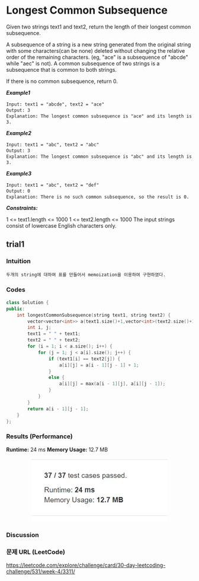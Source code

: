 # Longest Common Subsequence

Given two strings text1 and text2, return the length of their longest common subsequence.  

A subsequence of a string is a new string generated from the original string with some characters(can be none) deleted without changing the relative order of the remaining characters. (eg, "ace" is a subsequence of "abcde" while "aec" is not). A common subsequence of two strings is a subsequence that is common to both strings.  

 

If there is no common subsequence, return 0.  

***Example1***
```
Input: text1 = "abcde", text2 = "ace" 
Output: 3  
Explanation: The longest common subsequence is "ace" and its length is 3.
```

***Example2***
```
Input: text1 = "abc", text2 = "abc"
Output: 3
Explanation: The longest common subsequence is "abc" and its length is 3.
```


***Example3***
```
Input: text1 = "abc", text2 = "def"
Output: 0
Explanation: There is no such common subsequence, so the result is 0.
```

***Constraints:***

1 <= text1.length <= 1000
1 <= text2.length <= 1000
The input strings consist of lowercase English characters only.


## trial1
### Intuition
```
두개의 string에 대하여 표를 만들어서 memoization을 이용하여 구현하였다.
```
### Codes  
```cpp
class Solution {
public:
	int longestCommonSubsequence(string text1, string text2) {
		vector<vector<int>> a(text1.size()+1,vector<int>(text2.size()+1,0));
		int i, j;
		text1 = " " + text1;
		text2 = " " + text2;
		for (i = 1; i < a.size(); i++) {
			for (j = 1; j < a[i].size(); j++) {
				if (text1[i] == text2[j]) {
					a[i][j] = a[i - 1][j - 1] + 1;
				}
				else {
					a[i][j] = max(a[i - 1][j], a[i][j - 1]);
				}
			}
		}
		return a[i - 1][j - 1];
	}
};
```
### Results (Performance)  
**Runtime:**  24 ms 
**Memory Usage:** 	12.7 MB


<p align="center"> 
<img src="./capture.JPG">
</p>


### Discussion


### 문제 URL (LeetCode)  
https://leetcode.com/explore/challenge/card/30-day-leetcoding-challenge/531/week-4/3311/